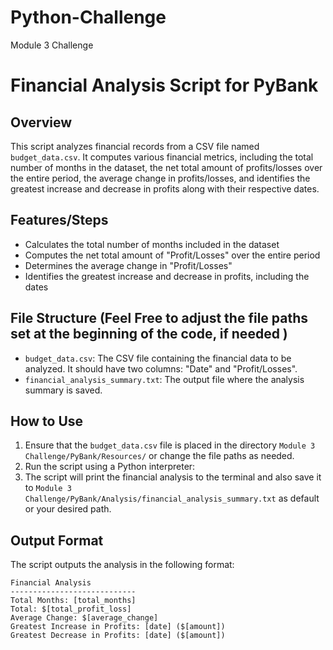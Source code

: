 # Python-Challenge
 Module 3 Challenge


 
# Financial Analysis Script for PyBank

## Overview
This script analyzes financial records from a CSV file named `budget_data.csv`. It computes various financial metrics, including the total number of months in the dataset, the net total amount of profits/losses over the entire period, the average change in profits/losses, and identifies the greatest increase and decrease in profits along with their respective dates.

## Features/Steps
- Calculates the total number of months included in the dataset
- Computes the net total amount of "Profit/Losses" over the entire period
- Determines the average change in "Profit/Losses"
- Identifies the greatest increase and decrease in profits, including the dates


## File Structure (Feel Free to adjust the file paths set at the beginning of the code, if needed )
- `budget_data.csv`: The CSV file containing the financial data to be analyzed. It should have two columns: "Date" and "Profit/Losses".
- `financial_analysis_summary.txt`: The output file where the analysis summary is saved.

## How to Use
1. Ensure that the `budget_data.csv` file is placed in the directory `Module 3 Challenge/PyBank/Resources/` or change the file paths as needed.
2. Run the script using a Python interpreter:
3. The script will print the financial analysis to the terminal and also save it to `Module 3 Challenge/PyBank/Analysis/financial_analysis_summary.txt` as default or your desired path.  

## Output Format
The script outputs the analysis in the following format:

```
Financial Analysis
----------------------------
Total Months: [total_months]
Total: $[total_profit_loss]
Average Change: $[average_change]
Greatest Increase in Profits: [date] ($[amount])
Greatest Decrease in Profits: [date] ($[amount])
```








